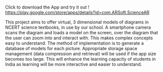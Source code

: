 Click to download the App and try it out !
https://play.google.com/store/apps/details?id=com.ARSoft.ScienceAR




This project aims to offer virtual, 3 dimensional models of diagrams in NCERT science textbooks, in use by our school. A smartphone camera scans the diagram and loads a model on the screen, over the diagram that the user can zoom into and interact with. This makes complex concepts easy to understand. The method of implementation is to generate a database of models for each picture. Appropriate storage space management (data compression and retrieval) will be used if the app size becomes too large. This will enhance the learning capacity of students in India as learning will be more interactive and easier to understand.
